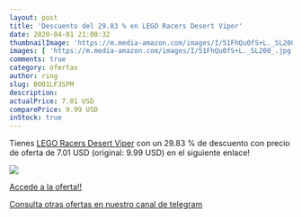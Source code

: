 ```yaml
---
layout: post
title: 'Descuento del 29.83 % en LEGO Racers Desert Viper'
date: 2020-04-01 21:00:32
thumbnailImage: 'https://m.media-amazon.com/images/I/51FhQu0fS+L._SL200_.jpg'
images: [ 'https://m.media-amazon.com/images/I/51FhQu0fS+L._SL200_.jpg' ]
comments: true
category: ofertas
author: ring
slug: B001LF3SPM
description:
actualPrice: 7.01 USD
comparePrice: 9.99 USD
inStock: true
---
```


Tienes [LEGO Racers Desert Viper](https://www.amazon.com/dp/B001LF3SPM/?tag=redken08-20) con un 29.83 % de descuento con precio de oferta de 7.01 USD (original: 9.99 USD) en el siguiente enlace!

[![](https://m.media-amazon.com/images/I/51FhQu0fS+L._SL200_.jpg)](https://www.amazon.com/dp/B001LF3SPM/?tag=redken08-20)

[Accede a la oferta!!](https://www.amazon.com/dp/B001LF3SPM/?tag=redken08-20)

[Consulta otras ofertas en nuestro canal de telegram](https://t.me/s/ofertas25)

